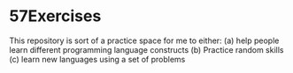 # 57Exercises

This repository is sort of a practice space for me to either:
(a) help people learn different programming language constructs
(b) Practice random skills
(c) learn new languages using a set of problems
